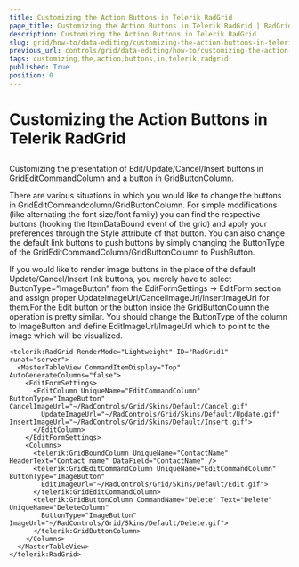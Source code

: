 ```yaml
---
title: Customizing the Action Buttons in Telerik RadGrid
page_title: Customizing the Action Buttons in Telerik RadGrid | RadGrid for ASP.NET AJAX Documentation
description: Customizing the Action Buttons in Telerik RadGrid
slug: grid/how-to/data-editing/customizing-the-action-buttons-in-telerik-radgrid
previous_url: controls/grid/data-editing/how-to/customizing-the-action-buttons-in-telerik-radgrid
tags: customizing,the,action,buttons,in,telerik,radgrid
published: True
position: 0
---
```


# Customizing the Action Buttons in Telerik RadGrid



##

Customizing the presentation of Edit/Update/Cancel/Insert buttons in GridEditCommandColumn and a button in GridButtonColumn.

There are various situations in which you would like to change the buttons in GridEditCommandcolumn/GridButtonColumn. For simple modifications (like alternating the font size/font family) you can find the respective buttons (hooking the ItemDataBound event of the grid) and apply your preferences through the Style attribute of that button. You can also change the default link buttons to push buttons by simply changing the ButtonType of the GridEditCommandColumn/GridButtonColumn to PushButton.

If you would like to render image buttons in the place of the default Update/Cancel/Insert link buttons, you merely have to select ButtonType=”ImageButton” from the EditFormSettings -> EditForm section and assign proper UpdateImageUrl/CancelImageUrl/InsertImageUrl for them.For the Edit button or the button inside the GridButtonColumn the operation is pretty similar. You should change the ButtonType of the column to ImageButton and define EditImageUrl/ImageUrl which to point to the image which will be visualized.

````ASP.NET
<telerik:RadGrid RenderMode="Lightweight" ID="RadGrid1" runat="server">
  <MasterTableView CommandItemDisplay="Top" AutoGenerateColumns="false">
    <EditFormSettings>
      <EditColumn UniqueName="EditCommandColumn" ButtonType="ImageButton" CancelImageUrl="~/RadControls/Grid/Skins/Default/Cancel.gif"
        UpdateImageUrl="~/RadControls/Grid/Skins/Default/Update.gif" InsertImageUrl="~/RadControls/Grid/Skins/Default/Insert.gif">
      </EditColumn>
    </EditFormSettings>
    <Columns>
      <telerik:GridBoundColumn UniqueName="ContactName" HeaderText="Contact name" DataField="ContactName" />
      <telerik:GridEditCommandColumn UniqueName="EditCommandColumn" ButtonType="ImageButton"
        EditImageUrl="~/RadControls/Grid/Skins/Default/Edit.gif">
      </telerik:GridEditCommandColumn>
      <telerik:GridButtonColumn CommandName="Delete" Text="Delete" UniqueName="DeleteColumn"
        ButtonType="ImageButton" ImageUrl="~/RadControls/Grid/Skins/Default/Delete.gif">
      </telerik:GridButtonColumn>
    </Columns>
  </MasterTableView>
</telerik:RadGrid>
````


